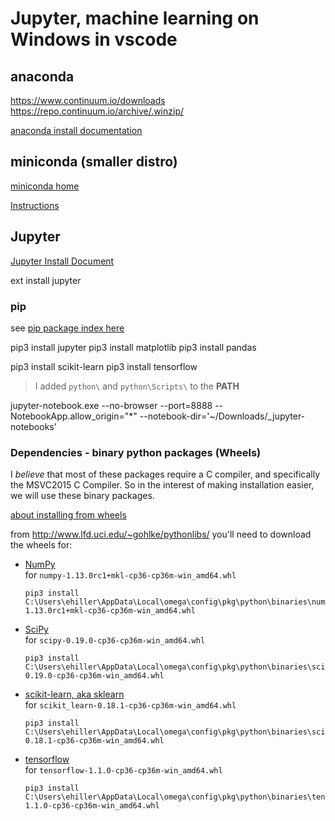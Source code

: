 # Jupyter, machine learning on Windows in vscode

## anaconda
https://www.continuum.io/downloads
https://repo.continuum.io/archive/.winzip/

[anaconda install documentation](https://docs.continuum.io/anaconda/install)

## miniconda (smaller distro)

[miniconda home](https://conda.io/miniconda.html)

[Instructions](https://conda.io/docs/install/quick.html#windows-miniconda-install)


## Jupyter

[Jupyter Install Document](http://jupyter.readthedocs.io/en/latest/install.html)

ext install jupyter

### pip

see [pip package index here](https://pypi.python.org/pypi)

pip3 install jupyter
pip3 install matplotlib
pip3 install pandas


<!-- EVEN THOUGH NUMPY CAN BE INSTALLED WITH PIP3; I NEED
numpy+mkl ; WHICH IS THE INTEL MATH-KERNEL LIBRARY -->
<!-- scipy - The binary wheel was required -->
pip3 install scikit-learn
pip3 install tensorflow



> I added `python\` and `python\Scripts\` to the **PATH**

jupyter-notebook.exe --no-browser --port=8888 --NotebookApp.allow_origin=\"*\" --notebook-dir='~/Downloads/_jupyter-notebooks'



### Dependencies - binary python packages (Wheels)

I _believe_ that most of these packages require a C compiler, and specifically the MSVC2015 C Compiler. So in the interest of making installation easier, we will use these binary packages.

[about installing from wheels](https://pip.pypa.io/en/latest/user_guide/#installing-from-wheels)

from <http://www.lfd.uci.edu/~gohlke/pythonlibs/> you'll need to download the wheels for:  
- [NumPy](http://www.lfd.uci.edu/~gohlke/pythonlibs/#numpy)  
      for `numpy‑1.13.0rc1+mkl‑cp36‑cp36m‑win_amd64.whl`

      pip3 install C:\Users\ehiller\AppData\Local\omega\config\pkg\python\binaries\numpy-1.13.0rc1+mkl-cp36-cp36m-win_amd64.whl
- [SciPy](http://www.lfd.uci.edu/~gohlke/pythonlibs/#scipy)  
      for `scipy‑0.19.0‑cp36‑cp36m‑win_amd64.whl`

      pip3 install C:\Users\ehiller\AppData\Local\omega\config\pkg\python\binaries\scipy-0.19.0-cp36-cp36m-win_amd64.whl
- [scikit-learn, aka sklearn](http://www.lfd.uci.edu/~gohlke/pythonlibs/#scikit-learn)  
      for `scikit_learn‑0.18.1‑cp36‑cp36m‑win_amd64.whl`

      pip3 install C:\Users\ehiller\AppData\Local\omega\config\pkg\python\binaries\scikit_learn-0.18.1-cp36-cp36m-win_amd64.whl

- [tensorflow](http://www.lfd.uci.edu/~gohlke/pythonlibs/#tensorflow)  
      for `tensorflow‑1.1.0‑cp36‑cp36m‑win_amd64.whl`

      pip3 install C:\Users\ehiller\AppData\Local\omega\config\pkg\python\binaries\tensorflow-1.1.0-cp36-cp36m-win_amd64.whl

